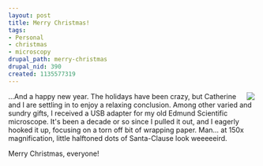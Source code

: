 ```yaml
--- 
layout: post
title: Merry Christmas!
tags: 
- Personal
- christmas
- microscopy
drupal_path: merry-christmas
drupal_nid: 390
created: 1135577319
---
```

<img src="http://jeff.viapositiva.net/files/wrappingpaper.jpg" align="right" hspace="5">...And a happy new year. The holidays have been crazy, but Catherine and I are settling in to enjoy a relaxing conclusion. Among other varied and sundry gifts, I received a USB adapter for my old Edmund Scientific microscope. It's been a decade or so since I pulled it out, and I eagerly hooked it up, focusing on a torn off bit of wrapping paper. Man... at 150x magnification, little halftoned dots of Santa-Clause look weeeeeird.



Merry Christmas, everyone!<br clear=all>
